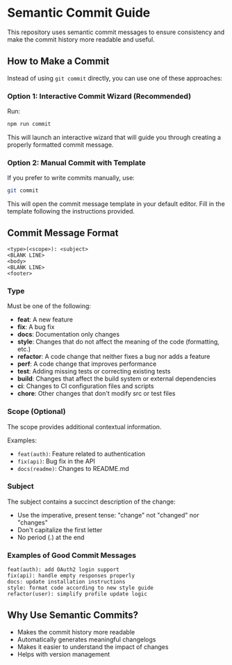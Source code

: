 # Semantic Commit Guide

This repository uses semantic commit messages to ensure consistency and make the commit history more readable and useful.

## How to Make a Commit

Instead of using `git commit` directly, you can use one of these approaches:

### Option 1: Interactive Commit Wizard (Recommended)

Run:
```bash
npm run commit
```

This will launch an interactive wizard that will guide you through creating a properly formatted commit message.

### Option 2: Manual Commit with Template

If you prefer to write commits manually, use:
```bash
git commit
```

This will open the commit message template in your default editor. Fill in the template following the instructions provided.

## Commit Message Format

```
<type>(<scope>): <subject>
<BLANK LINE>
<body>
<BLANK LINE>
<footer>
```

### Type

Must be one of the following:

- **feat**: A new feature
- **fix**: A bug fix
- **docs**: Documentation only changes
- **style**: Changes that do not affect the meaning of the code (formatting, etc.)
- **refactor**: A code change that neither fixes a bug nor adds a feature
- **perf**: A code change that improves performance
- **test**: Adding missing tests or correcting existing tests
- **build**: Changes that affect the build system or external dependencies
- **ci**: Changes to CI configuration files and scripts
- **chore**: Other changes that don't modify src or test files

### Scope (Optional)

The scope provides additional contextual information.

Examples:
- `feat(auth)`: Feature related to authentication
- `fix(api)`: Bug fix in the API
- `docs(readme)`: Changes to README.md

### Subject

The subject contains a succinct description of the change:
- Use the imperative, present tense: "change" not "changed" nor "changes"
- Don't capitalize the first letter
- No period (.) at the end

### Examples of Good Commit Messages

```
feat(auth): add OAuth2 login support
fix(api): handle empty responses properly
docs: update installation instructions
style: format code according to new style guide
refactor(user): simplify profile update logic
```

## Why Use Semantic Commits?

- Makes the commit history more readable
- Automatically generates meaningful changelogs
- Makes it easier to understand the impact of changes
- Helps with version management 